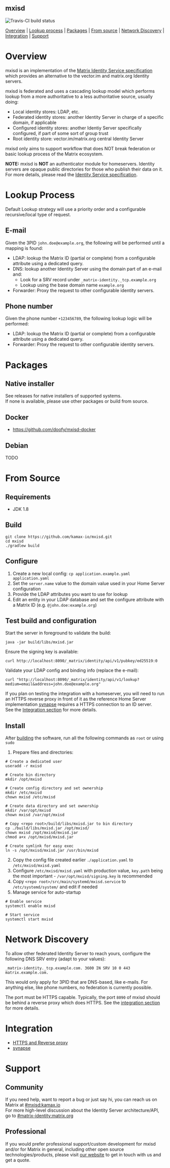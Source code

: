 mxisd
-----
![Travis-CI build status](https://travis-ci.org/kamax-io/mxisd.svg?branch=master)  

[Overview](#overview) | [Lookup process](#lookup-process) | [Packages](#packages) | [From source](#from-source) | [Network Discovery](#network-discovery) | [Integration](#integration) | [Support](#support)

# Overview
mxisd is an implementation of the [Matrix Identity Service specification](https://matrix.org/docs/spec/identity_service/unstable.html) 
which provides an alternative to the vector.im and matrix.org Identity servers.

mxisd is federated and uses a cascading lookup model which performs lookup from a more authoritative to a less authoritative source, usually doing:
- Local identity stores: LDAP, etc.
- Federated identity stores: another Identity Server in charge of a specific domain, if applicable
- Configured identity stores: another Identiy Server specifically configured, if part of some sort of group trust
- Root identity store: vector.im/matrix.org central Identity Server

mxisd only aims to support workflow that does NOT break federation or basic lookup process of the Matrix ecosystem.

**NOTE:** mxisd is **NOT** an authenticator module for homeservers. Identity servers are opaque public directories for those who publish their data on it.  
For more details, please read the [Identity Service specification](https://matrix.org/docs/spec/identity_service/unstable.html).

# Lookup Process
Default Lookup strategy will use a priority order and a configurable recursive/local type of request.

## E-mail
Given the 3PID `john.doe@example.org`, the following will be performed until a mapping is found:
- LDAP: lookup the Matrix ID (partial or complete) from a configurable attribute using a dedicated query.
- DNS: lookup another Identity Server using the domain part of an e-mail and:
  - Look for a SRV record under `_matrix-identity._tcp.example.org`
  - Lookup using the base domain name `example.org`
- Forwarder: Proxy the request to other configurable identity servers.

## Phone number
Given the phone number `+123456789`, the following lookup logic will be performed:
- LDAP: lookup the Matrix ID (partial or complete) from a configurable attribute using a dedicated query.
- Forwarder: Proxy the request to other configurable identity servers.

# Packages
## Native installer
See releases for native installers of supported systems.  
If none is available, please use other packages or build from source.

## Docker
- https://github.com/doofy/mxisd-docker

## Debian
TODO

# From Source
## Requirements
- JDK 1.8

## Build
```
git clone https://github.com/kamax-io/mxisd.git
cd mxisd
./gradlew build
```

## Configure
1. Create a new local config: `cp application.example.yaml application.yaml`
2. Set the `server.name` value to the domain value used in your Home Server configuration
3. Provide the LDAP attributes you want to use for lookup
4. Edit an entity in your LDAP database and set the configure attribute with a Matrix ID (e.g. `@john.doe:example.org`)

## Test build and configuration
Start the server in foreground to validate the build:
```
java -jar build/libs/mxisd.jar
```

Ensure the signing key is available:
```
curl http://localhost:8090/_matrix/identity/api/v1/pubkey/ed25519:0
```

Validate your LDAP config and binding info (replace the e-mail):
```
curl "http://localhost:8090/_matrix/identity/api/v1/lookup?medium=email&address=john.doe@example.org"
```

If you plan on testing the integration with a homeserver, you will need to run an HTTPS reverse proxy in front of it
as the reference Home Server implementation [synapse](https://github.com/matrix-org/synapse) requires a HTTPS connection
to an ID server.  
See the [Integration section](https://github.com/kamax-io/mxisd#integration) for more details.

## Install
After [building](#build) the software, run all the following commands as `root` or using `sudo`
1. Prepare files and directories:
```
# Create a dedicated user
useradd -r mxisd

# Create bin directory
mkdir /opt/mxisd

# Create config directory and set ownership
mkdir /etc/mxisd
chown mxisd /etc/mxisd

# Create data directory and set ownership
mkdir /var/opt/mxisd
chown mxisd /var/opt/mxisd

# Copy <repo root>/build/libs/mxisd.jar to bin directory
cp ./build/libs/mxisd.jar /opt/mxisd/
chown mxisd /opt/mxisd/mxisd.jar
chmod a+x /opt/mxisd/mxisd.jar

# Create symlink for easy exec
ln -s /opt/mxisd/mxisd.jar /usr/bin/mxisd
```

2. Copy the config file created earlier `./application.yaml` to `/etc/mxisd/mxisd.yaml`
3. Configure `/etc/mxisd/mxisd.yaml` with production value, `key.path` being the most important - `/var/opt/mxisd/signing.key` is recommended
4. Copy `<repo root>/src/main/systemd/mxisd.service` to `/etc/systemd/system/` and edit if needed
5. Manage service for auto-startup
```
# Enable service
systemctl enable mxisd

# Start service
systemctl start mxisd
```

# Network Discovery
To allow other federated Identity Server to reach yours, configure the following DNS SRV entry (adapt to your values):
```
_matrix-identity._tcp.example.com. 3600 IN SRV 10 0 443 matrix.example.com.
```
This would only apply for 3PID that are DNS-based, like e-mails. For anything else, like phone numbers, no federation is currently possible.  

The port must be HTTPS capable. Typically, the port `8090` of mxisd should be behind a reverse proxy which does HTTPS.
See the [integration section](#integration) for more details.

# Integration
- [HTTPS and Reverse proxy](https://github.com/kamax-io/mxisd/wiki/HTTPS)
- [synapse](https://github.com/kamax-io/mxisd/wiki/Homeserver-Integration)

# Support
## Community
If you need help, want to report a bug or just say hi, you can reach us on Matrix at [#mxisd:kamax.io](https://matrix.to/#/#mxisd:kamax.io)  
For more high-level discussion about the Identity Server architecture/API, go to [#matrix-identity:matrix.org](https://matrix.to/#/#matrix-identity:matrix.org)

## Professional
If you would prefer professional support/custom development for mxisd and/or for Matrix in general, including other open source technologies/products, 
please visit [our website](https://www.kamax.io/) to get in touch with us and get a quote.
